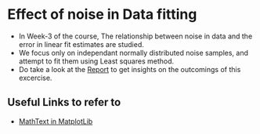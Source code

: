 # Effect of noise in Data fitting
- In Week-3 of the course, The relationship between noise in data and the error in linear fit estimates are studied.
- We focus only on independant normally distributed noise samples, and attempt to fit them using Least squares method.
- Do take a look at the [Report](https://github.com/HR-1-1/EE2703/blob/main/Week-3/Report/main.tex) to get insights on the outcomings of this excercise.
## Useful Links to refer to
- [MathText in MatplotLib](https://matplotlib.org/stable/tutorials/text/mathtext.html)
